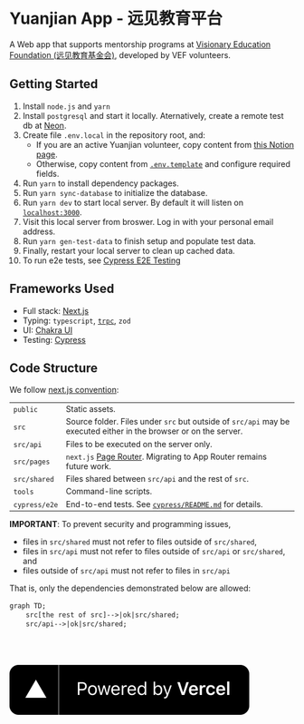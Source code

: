 # Yuanjian App - 远见教育平台

A Web app that supports mentorship programs at [Visionary Education Foundation (远见教育基金会)](http://yuanjian.org),
developed by VEF volunteers.

## Getting Started

1. Install `node.js` and `yarn`
1. Install `postgresql` and start it locally. Aternatively, create a remote test db at [Neon](http://neon.tech).
1. Create file `.env.local` in the repository root, and:
   - If you are an active Yuanjian volunteer, copy content from [this Notion page](https://www.notion.so/yuanjian/env-local-fde6a9fbc7854a5da2a08425b6562724).
   - Otherwise, copy content from [`.env.template`](.env.template) and configure required fields.
1. Run `yarn` to install dependency packages.
1. Run `yarn sync-database` to initialize the database.
1. Run `yarn dev` to start local server. By default it will listen on [`localhost:3000`](http://localhost:3000).
1. Visit this local server from broswer. Log in with your personal email address.
1. Run `yarn gen-test-data` to finish setup and populate test data.
1. Finally, restart your local server to clean up cached data.
1. To run e2e tests, see [Cypress E2E Testing](./test/README.md)

## Frameworks Used

- Full stack: [Next.js](https://nextjs.org/)
- Typing: `typescript`, [`trpc`](https://trpc.io/), `zod`
- UI: [Chakra UI](https://chakra-ui.com/)
- Testing: [Cypress](https://www.cypress.io/)

## Code Structure

We follow [next.js convention](https://nextjs.org/docs/getting-started/project-structure#top-level-folders):

|  |  |
|---|---|
| `public` | Static assets. |
| `src` | Source folder. Files under `src` but outside of `src/api` may be executed either in the browser or on the server. |
| `src/api` | Files to be executed on the server only. |
| `src/pages` | `next.js` [Page Router](https://nextjs.org/docs/pages/building-your-application/routing). Migrating to App Router remains future work. |
| `src/shared` | Files shared between `src/api` and the rest of `src`. |
| `tools` | Command-line scripts. |
| `cypress/e2e` | End-to-end tests. See [`cypress/README.md`](cypress/README.md) for details. |

**IMPORTANT**: To prevent security and programming issues,

* files in `src/shared` must not refer to files outside of `src/shared`,
* files in `src/api` must not refer to files outside of `src/api` or `src/shared`, and
* files outside of `src/api` must not refer to files in `src/api`

That is, only the dependencies demonstrated below are allowed:

```mermaid
graph TD;
    src[the rest of src]-->|ok|src/shared;
    src/api-->|ok|src/shared;
```

<br>
<br>
<br>
<div class="vercel banner">
<a href="https://vercel.com/?utm_source=yuanjian&utm_campaign=oss">
  <Img src="./public/img/vercel-banner.svg" alt="Vercel Banner" />
</a>
</div>

